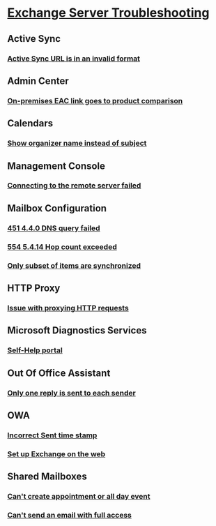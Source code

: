 # [Exchange Server Troubleshooting](../exchange-server.md)

## Active Sync
### [Active Sync URL is in an invalid format](../active-sync/url-invalid-format.md)

## Admin Center
### [On-premises EAC link goes to product comparison](../admin-center/o365-link-eac-redirect-product-comparison.md)
## Calendars
### [Show organizer name instead of subject](../calendars/calendar-shows-organizer-name.md)

## Management Console
### [Connecting to the remote server failed](../management-console/connecting-remote-server-failed.md)

## Mailbox Configuration
### [451 4.4.0 DNS query failed](../mailbox-configuration/dns-query-failed.md)
### [554 5.4.14 Hop count exceeded](../mailbox-configuration/hop-count-exceeded-possible-mail-loop.md)
### [Only subset of items are synchronized](../mailbox-configuration/only-subset-items-synchronized.md)

## HTTP Proxy
### [Issue with proxying HTTP requests](../http-proxy/400-bad-request.md)

## Microsoft Diagnostics Services
### [Self-Help portal](../microsoft-diagnostics-services/self-help-portal.md)

## Out Of Office Assistant
### [Only one reply is sent to each sender](../out-of-office-assistant/one-reply-sent-sender.md)

## OWA
### [Incorrect Sent time stamp](../owa/incorrect-sent-time-stamp.md)
### [Set up Exchange on the web](../owa/set-up-web-access.md)

## Shared Mailboxes
### [Can't create appointment or all day event](../shared-mailboxes/cannot-create-appointment.md)
### [Can't send an email with full access](../shared-mailboxes/cannot-send-email-with-full-access.md)